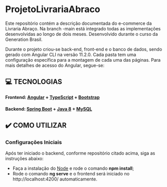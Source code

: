 # ProjetoLivrariaAbraco

Este repositório contém a descrição documentada do e-commerce da Livraria Abraço. Na branch -main está integrado todas as implementações desenvolvidas ao longo de dois meses. Desenvolvido durante o curso da Generation Brasil.

Durante o projeto criou-se back-end, front-end e o banco de dados, sendo gerado com Angular CLI na versão 11.2.0. Cada pasta tem uma configuração específica para a montagem de cada uma das páginas. Para mais detalhes de acesso do Angular, segue-se:


## **:computer: TECNOLOGIAS**

#### **Frontend:** [Angular](https://angular.io/) + [TypeScript](https://www.typescriptlang.org/) + [Bootstrap](https://getbootstrap.com/)

#### **Backend:** [Spring Boot](https://spring.io/projects/spring-boot) + [Java 8](https://www.java.com/pt-BR/) + [MySQL](https://www.mysql.com/)


## **:heavy_check_mark: COMO UTILIZAR**
### Configurações Iniciais
 
Após ter iniciado o backend, conforme repositório citado acima, siga as instruções abaixo:
- Faça a instalação do [Node](https://nodejs.org/en/) e rode o comando **npm install**;
- Rode o comando **ng serve** e o frontend será iniciado no http://localhost:4200/ automaticamente.
